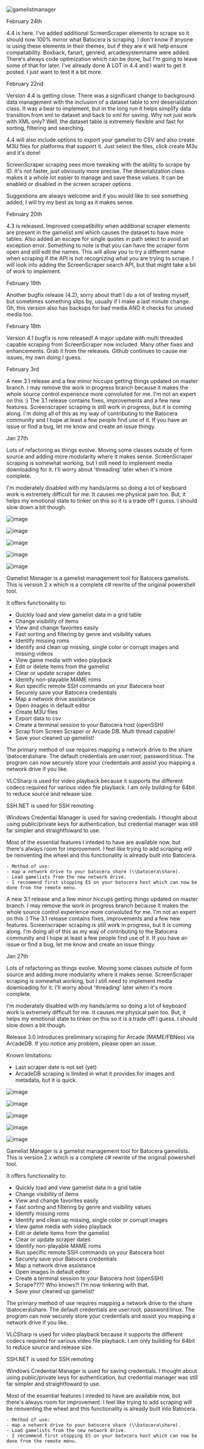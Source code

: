 ![gamelistmanager](https://github.com/RobG66/Gamelist-Manager/assets/91415974/42f6a366-00f5-4f1f-bb43-76816006d47b)

February 24th

 4.4 is here.  I've added additional ScreenScraper elements to scrape so it should now 100% mirror what Batocera is scraping.  I don't know if anyone is using these elements in their themes, but if they are it will help ensure compatability.  Boxback, fanart, genreid, arcadesystemname were added.  There's always code optimization which can be done, but I'm going to leave some of that for later.  I've already done A LOT in 4.4 and I want to get it posted.  I just want to test it a bit more.

February 22nd

 Version 4.4 is getting close.  There was a significant change to background data management with the inclusion of a dataset table to xml deserialization class.  It was a bear to implement, but in the long run it helps simplify data transition from xml to dataset and back to xml for saving.  Why not just work with XML only?  Well, the dataset table is extremely flexible and fast for sorting, filtering and searching.  

 4.4 will also include options to export your gamelist to CSV and also create M3U files for platforms that support it.  Just select the files, click create M3u and it's done!

  ScreenScraper scraping sees more tweaking with the ability to scrape by ID.  It's not faster, just obviously more precise.  The deserialization class makes it a whole lot easier to manage and save these values.  It can be enabled or disabled in the screen scraper options.

   Suggestions are always welcome and if you would like to see something added, I will try my best as long as it makes sense.  

February 20th

 4.3 is released.  Improved compatibility when additional scraper elements are present in the gamelist.xml which causes the dataset to have more tables.  Also added an escape for single quotes in path select to avoid an exception error.  Something to note is that you can have the scraper form open and still edit the names.  This will allow you to try a different name when scraping if the API is not recognizing what you are trying to scrape.  I will look into adding the ScreenScraper search API, but that might take a bit of work to implement.


February 19th

 Another bugfix release (4.2), sorry about that!  I do a lot of testing myself, but sometimes something slips by, usually if I make a last minute change.
 Oh, this version also has backups for bad media AND it checks for unused media too.

February 18th

 Version 4.1 bugfix is now released!  A major update with multi threaded capable scraping from ScreenScraper now included.  Many other fixes and enhancements.  Grab it from the releases.
 Github continues to cause me issues, my own doing I guess.  
 
February 3rd

 A new 3.1 release and a few minor hiccups getting things updated on master branch.  I may remove the work in progress branch because it makes the whole source control experience more convoluted for me.  I'm not an expert on this :)  The 3.1 release contains fixes, improvements and a few new features.  Screenscraper scraping is still work in progress, but it is coming along.  I'm doing all of this as my way of contributing to the Batocera community and I hope at least a few people find use of it.  If you have an issue or find a bug, let me know and create an issue thingy.
 

Jan 27th

 Lots of refactoring as things evolve.  Moving some classes outside of form source and adding more modularity where it makes sense.  ScreenScraper scraping is somewhat working, but I still need to implement media downloading for it.  I'll worry about 'threading' later when it's more complete.       

 I'm moderately disabled with my hands/arms so doing a lot of keyboard work is extremely difficult for me.  It causes me physical pain too.  But, it helps my emotional state to tinker on this so it is a trade off I guess.  I should slow down a bit though.     

  
![image](https://github.com/RobG66/Gamelist-Manager/assets/91415974/bc72b184-4ed0-4727-9fdc-474ec075a355)

![image](https://github.com/RobG66/Gamelist-Manager/assets/91415974/8fd797d5-df41-4927-bfc9-9c89ccf06b9f)

![image](https://github.com/RobG66/Gamelist-Manager/assets/91415974/2186b78a-e3b9-4b8e-98ff-ec5ff0bfca74)

![image](https://github.com/RobG66/Gamelist-Manager/assets/91415974/68f57414-dbbd-4515-ba48-4133cae1120d)

![image](https://github.com/RobG66/Gamelist-Manager/assets/91415974/5792cef6-100b-4c35-97a5-a78d08b44fe3)


Gamelist Manager is a gamelist management tool for Batocera gamelists.  This is version 2.x which is a complete c# rewrite of the original powershell tool.  

It offers functionality to:

- Quickly load and view gamelist data in a grid table
- Change visibility of items
- View and change favorites easily
- Fast sorting and filtering by genre and visibility values
- Identify missing roms
- Identify and clean up missing, single color or corrupt images and missing videos
- View game media with video playback
- Edit or delete items from the gamelist
- Clear or update scraper dates
- Identify non-playable MAME roms
- Run specific remote SSH commands on your Batocera host
- Securely save your Batocera credentials
- Map a network drive assistance
- Open images in default editor
- Create M3U files
- Export data to csv
- Create a terminal session to your Batocera host (openSSH)
- Scrap from Screen Scraper or Arcade DB.  Multi thread capable!
- Save your cleaned up gamelist!

The primary method of use requires mapping a network drive to the share  \\batocera\share.  The default credentials are user:root, password:linux.  The program can now securely store your credentials and assist you mapping a network drive if you like.

VLCSharp is used for video playback because it supports the different codecs required for various video file playback.  I am only building for 64bit to reduce source and release size.    

SSH.NET is used for SSH remoting

Windows Credential Manager is used for saving credentials.  I thought about using public/private keys for authentication, but credential manager was still far simpler and straightfoward to use.

Most of the essential features I inteded to have are available now, but there's always room for improvement.  I feel like trying to add scraping will be reinventing the wheel and this functionality is already built into Batocera.  


    - Method of use:
    - map a network drive to your batocera share (\\batocera\share).
    - Load gamelists from the new network drive.
    - I recommend first stopping ES on your batocera host which can now be done from the remote menu.
    
    


 A new 3.1 release and a few minor hiccups getting things updated on master branch.  I may remove the work in progress branch because it makes the whole source control experience more convoluted for me.  I'm not an expert on this :)  The 3.1 release contains fixes, improvements and a few new features.  Screenscraper scraping is still work in progress, but it is coming along.  I'm doing all of this as my way of contributing to the Batocera community and I hope at least a few people find use of it.  If you have an issue or find a bug, let me know and create an issue thingy.
 

Jan 27th

 Lots of refactoring as things evolve.  Moving some classes outside of form source and adding more modularity where it makes sense.  ScreenScraper scraping is somewhat working, but I still need to implement media downloading for it.  I'll worry about 'threading' later when it's more complete.       

 I'm moderately disabled with my hands/arms so doing a lot of keyboard work is extremely difficult for me.  It causes me physical pain too.  But, it helps my emotional state to tinker on this so it is a trade off I guess.  I should slow down a bit though.     


 Release 3.0 introduces preliminary scraping for Arcade (MAME/FBNeo) via ArcadeDB.  If you notice any problem, please open an issue.

 Known limitations:
  - Last scraper date is not set (yet)
  - ArcadeDB scraping is limited in what it provides for images and metadata, but it is quick.
  
![image](https://github.com/RobG66/Gamelist-Manager/assets/91415974/bc72b184-4ed0-4727-9fdc-474ec075a355)

![image](https://github.com/RobG66/Gamelist-Manager/assets/91415974/8fd797d5-df41-4927-bfc9-9c89ccf06b9f)

![image](https://github.com/RobG66/Gamelist-Manager/assets/91415974/2186b78a-e3b9-4b8e-98ff-ec5ff0bfca74)

![image](https://github.com/RobG66/Gamelist-Manager/assets/91415974/68f57414-dbbd-4515-ba48-4133cae1120d)

![image](https://github.com/RobG66/Gamelist-Manager/assets/91415974/5792cef6-100b-4c35-97a5-a78d08b44fe3)


Gamelist Manager is a gamelist management tool for Batocera gamelists.  This is version 2.x which is a complete c# rewrite of the original powershell tool.  

It offers functionality to:

- Quickly load and view gamelist data in a grid table
- Change visibility of items
- View and change favorites easily
- Fast sorting and filtering by genre and visibility values
- Identify missing roms
- Identify and clean up missing, single color or corrupt images
- View game media with video playback
- Edit or delete items from the gamelist
- Clear or update scraper dates
- Identify non-playable MAME roms
- Run specific remote SSH commands on your Batocera host
- Securely save your Batocera credentials
- Map a network drive assistance
- Open images in default editor
- Create a terminal session to your Batocera host (openSSH)
- Scrape????  Who knows?!  I'm now tinkering with that.
- Save your cleaned up gamelist!

The primary method of use requires mapping a network drive to the share  \\batocera\share.  The default credentials are user:root, password:linux.  The program can now securely store your credentials and assist you mapping a network drive if you like.

VLCSharp is used for video playback because it supports the different codecs required for various video file playback.  I am only building for 64bit to reduce source and release size.    

SSH.NET is used for SSH remoting

Windows Credential Manager is used for saving credentials.  I thought about using public/private keys for authentication, but credential manager was still far simpler and straightfoward to use.

Most of the essential features I inteded to have are available now, but there's always room for improvement.  I feel like trying to add scraping will be reinventing the wheel and this functionality is already built into Batocera.  


    - Method of use:
    - map a network drive to your batocera share (\\batocera\share).
    - Load gamelists from the new network drive.
    - I recommend first stopping ES on your batocera host which can now be done from the remote menu.
    
    


